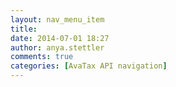 ```yaml
---
layout: nav_menu_item
title: 
date: 2014-07-01 18:27
author: anya.stettler
comments: true
categories: [AvaTax API navigation]
---
```

 
